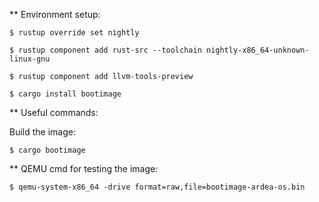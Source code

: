 ** Environment setup: 
```
$ rustup override set nightly

$ rustup component add rust-src --toolchain nightly-x86_64-unknown-linux-gnu

$ rustup component add llvm-tools-preview

$ cargo install bootimage
```
** Useful commands:

Build the image: 
```
$ cargo bootimage 
```

** QEMU cmd for testing the image: 
```
$ qemu-system-x86_64 -drive format=raw,file=bootimage-ardea-os.bin
```